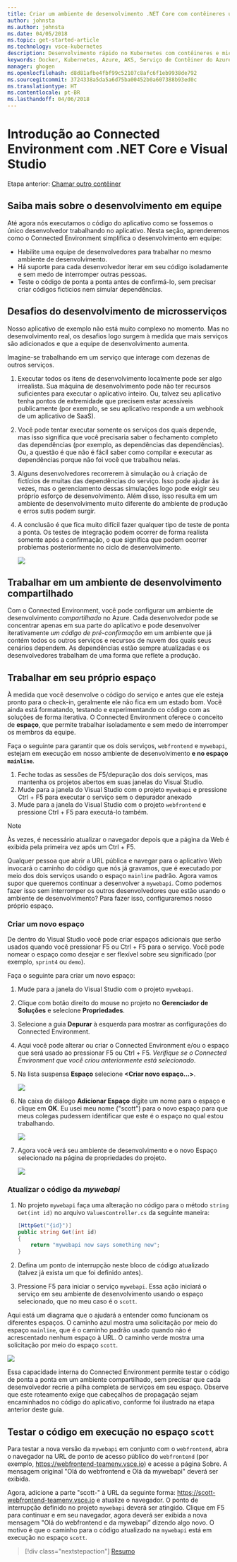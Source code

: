 ```yaml
---
title: Criar um ambiente de desenvolvimento .NET Core com contêineres usando o Kubernetes na nuvem com o Visual Studio – Etapa 6 – Saiba mais sobre o desenvolvimento em equipe | Microsoft Docs
author: johnsta
ms.author: johnsta
ms.date: 04/05/2018
ms.topic: get-started-article
ms.technology: vsce-kubernetes
description: Desenvolvimento rápido no Kubernetes com contêineres e microsserviços no Azure
keywords: Docker, Kubernetes, Azure, AKS, Serviço de Contêiner do Azure, contêineres
manager: ghogen
ms.openlocfilehash: d8d81afbe4fbf99c52107c8afc6f1eb9938de792
ms.sourcegitcommit: 3724338a5da5a6d75ba00452b0a607388b93ed0c
ms.translationtype: HT
ms.contentlocale: pt-BR
ms.lasthandoff: 04/06/2018
---
```

# <a name="get-started-on-connected-environment-with-net-core-and-visual-studio"></a>Introdução ao Connected Environment com .NET Core e Visual Studio

Etapa anterior: [Chamar outro contêiner](get-started-netcore-visualstudio-05.md)

## <a name="learn-about-team-development"></a>Saiba mais sobre o desenvolvimento em equipe

Até agora nós executamos o código do aplicativo como se fossemos o único desenvolvedor trabalhando no aplicativo. Nesta seção, aprenderemos como o Connected Environment simplifica o desenvolvimento em equipe:
* Habilite uma equipe de desenvolvedores para trabalhar no mesmo ambiente de desenvolvimento.
* Há suporte para cada desenvolvedor iterar em seu código isoladamente e sem medo de interromper outras pessoas.
* Teste o código de ponta a ponta antes de confirmá-lo, sem precisar criar códigos fictícios nem simular dependências.

## <a name="challenges-with-developing-microservices"></a>Desafios do desenvolvimento de microsserviços
Nosso aplicativo de exemplo não está muito complexo no momento. Mas no desenvolvimento real, os desafios logo surgem à medida que mais serviços são adicionados e que a equipe de desenvolvimento aumenta.

Imagine-se trabalhando em um serviço que interage com dezenas de outros serviços.

1. Executar todos os itens de desenvolvimento localmente pode ser algo irrealista. Sua máquina de desenvolvimento pode não ter recursos suficientes para executar o aplicativo inteiro. Ou, talvez seu aplicativo tenha pontos de extremidade que precisem estar acessíveis publicamente (por exemplo, se seu aplicativo responde a um webhook de um aplicativo de SaaS).
1. Você pode tentar executar somente os serviços dos quais depende, mas isso significa que você precisaria saber o fechamento completo das dependências (por exemplo, as dependências das dependências). Ou, a questão é que não é fácil saber como compilar e executar as dependências porque não foi você que trabalhou nelas.
1. Alguns desenvolvedores recorrerem à simulação ou à criação de fictícios de muitas das dependências do serviço. Isso pode ajudar às vezes, mas o gerenciamento dessas simulações logo pode exigir seu próprio esforço de desenvolvimento. Além disso, isso resulta em um ambiente de desenvolvimento muito diferente do ambiente de produção e erros sutis podem surgir.
1. A conclusão é que fica muito difícil fazer qualquer tipo de teste de ponta a ponta. Os testes de integração podem ocorrer de forma realista somente após a confirmação, o que significa que podem ocorrer problemas posteriormente no ciclo de desenvolvimento.

    ![](media/microservices-challenges.png)

## <a name="work-in-a-shared-development-environment"></a>Trabalhar em um ambiente de desenvolvimento compartilhado
Com o Connected Environment, você pode configurar um ambiente de desenvolvimento *compartilhado* no Azure. Cada desenvolvedor pode se concentrar apenas em sua parte do aplicativo e pode desenvolver iterativamente *um código de pré-confirmação* em um ambiente que já contém todos os outros serviços e recursos de nuvem dos quais seus cenários dependem. As dependências estão sempre atualizadas e os desenvolvedores trabalham de uma forma que reflete a produção.

## <a name="work-in-your-own-space"></a>Trabalhar em seu próprio espaço
À medida que você desenvolve o código do serviço e antes que ele esteja pronto para o check-in, geralmente ele não fica em um estado bom. Você ainda está formatando, testando e experimentando co código com as soluções de forma iterativa. O Connected Environment oferece o conceito de **espaço**, que permite trabalhar isoladamente e sem medo de interromper os membros da equipe.

Faça o seguinte para garantir que os dois serviços, `webfrontend` e `mywebapi`, estejam em execução em nosso ambiente de desenvolvimento **e no espaço `mainline`**.
1. Feche todas as sessões de F5/depuração dos dois serviços, mas mantenha os projetos abertos em suas janelas do Visual Studio.
2. Mude para a janela do Visual Studio com o projeto `mywebapi` e pressione Ctrl + F5 para executar o serviço sem o depurador anexado
3. Mude para a janela do Visual Studio com o projeto `webfrontend` e pressione Ctrl + F5 para executá-lo também.

> [!Note]
Às vezes, é necessário atualizar o navegador depois que a página da Web é exibida pela primeira vez após um Ctrl + F5.

Qualquer pessoa que abrir a URL pública e navegar para o aplicativo Web invocará o caminho do código que nós já gravamos, que é executado por meio dos dois serviços usando o espaço `mainline` padrão. Agora vamos supor que queremos continuar a desenvolver a `mywebapi`. Como podemos fazer isso sem interromper os outros desenvolvedores que estão usando o ambiente de desenvolvimento? Para fazer isso, configuraremos nosso próprio espaço.

### <a name="create-a-new-space"></a>Criar um novo espaço
De dentro do Visual Studio você pode criar espaços adicionais que serão usados quando você pressionar F5 ou Ctrl + F5 para o serviço. Você pode nomear o espaço como desejar e ser flexível sobre seu significado (por exemplo, `sprint4` ou `demo`).

Faça o seguinte para criar um novo espaço:
1. Mude para a janela do Visual Studio com o projeto `mywebapi`.
2. Clique com botão direito do mouse no projeto no **Gerenciador de Soluções** e selecione **Propriedades**.
3. Selecione a guia **Depurar** à esquerda para mostrar as configurações do Connected Environment.
4. Aqui você pode alterar ou criar o Connected Environment e/ou o espaço que será usado ao pressionar F5 ou Ctrl + F5. *Verifique se o Connected Environment que você criou anteriormente está selecionado*.
5. Na lista suspensa **Espaço** selecione **<Criar novo espaço...>**.

    ![](images/Settings.png)

6. Na caixa de diálogo **Adicionar Espaço** digite um nome para o espaço e clique em **OK**. Eu usei meu nome ("scott") para o novo espaço para que meus colegas pudessem identificar que este é o espaço no qual estou trabalhando.

    ![](images/AddSpace.png)

7. Agora você verá seu ambiente de desenvolvimento e o novo Espaço selecionado na página de propriedades do projeto.

    ![](images/Settings2.png)

### <a name="update-code-for-mywebapi"></a>Atualizar o código da *mywebapi*

1. No projeto `mywebapi` faça uma alteração no código para o método `string Get(int id)` no arquivo `ValuesController.cs` da seguinte maneira:
 
    ```csharp
    [HttpGet("{id}")]
    public string Get(int id)
    {
        return "mywebapi now says something new";
    }
    ```

2. Defina um ponto de interrupção neste bloco de código atualizado (talvez já exista um que foi definido antes).
3. Pressione F5 para iniciar o serviço `mywebapi`. Essa ação iniciará o serviço em seu ambiente de desenvolvimento usando o espaço selecionado, que no meu caso é o `scott`.

Aqui está um diagrama que o ajudará a entender como funcionam os diferentes espaços. O caminho azul mostra uma solicitação por meio do espaço `mainline`, que é o caminho padrão usado quando não é acrescentado nenhum espaço à URL. O caminho verde mostra uma solicitação por meio do espaço `scott`.

![](media/Space-Routing.png)

Essa capacidade interna do Connected Environment permite testar o código de ponta a ponta em um ambiente compartilhado, sem precisar que cada desenvolvedor recrie a pilha completa de serviços em seu espaço. Observe que este roteamento exige que cabeçalhos de propagação sejam encaminhados no código do aplicativo, conforme foi ilustrado na etapa anterior deste guia.

## <a name="test-code-running-in-the-scott-space"></a>Testar o código em execução no espaço `scott`
Para testar a nova versão da `mywebapi` em conjunto com o `webfrontend`, abra o navegador na URL de ponto de acesso público do `webfrontend` (por exemplo, https://webfrontend-teamenv.vsce.io) e acesse a página Sobre. A mensagem original "Olá do webfrontend e Olá da mywebapi" deverá ser exibida.

Agora, adicione a parte "scott-" à URL da seguinte forma: https://scott-webfrontend-teamenv.vsce.io e atualize o navegador. O ponto de interrupção definido no projeto `mywebapi` deverá ser atingido. Clique em F5 para continuar e em seu navegador, agora deverá ser exibida a nova mensagem "Olá do webfrontend e da mywebapi” dizendo algo novo. O motivo é que o caminho para o código atualizado na `mywebapi` está em execução no espaço `scott`.

> [!div class="nextstepaction"]
> [Resumo](get-started-netcore-visualstudio-07.md)
